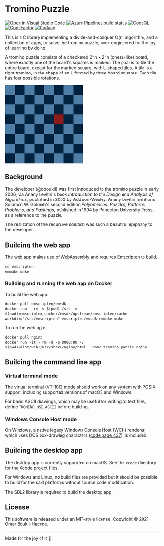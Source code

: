 # Tromino Puzzle

[![Open in Visual Studio Code](https://open.vscode.dev/badges/open-in-vscode.svg)](https://open.vscode.dev/oboukli/tromino-puzzle)
[![Azure Pipelines build status](https://dev.azure.com/omarboukli/tromino-puzzle/_apis/build/status/oboukli.tromino-puzzle?branchName=development)](https://dev.azure.com/omarboukli/tromino-puzzle/_build/latest?definitionId=2&branchName=development)
[![CodeQL](https://github.com/oboukli/tromino-puzzle/actions/workflows/codeql-analysis.yml/badge.svg?branch=development)](https://github.com/oboukli/tromino-puzzle/actions/workflows/codeql-analysis.yml?query=branch%3Adevelopment)
[![CodeFactor](https://www.codefactor.io/repository/github/oboukli/tromino-puzzle/badge)](https://www.codefactor.io/repository/github/oboukli/tromino-puzzle)
[![Codacy](https://app.codacy.com/project/badge/Grade/8395b4fbd3b34c72907b0e65fe0b5f35)](https://www.codacy.com/gh/oboukli/tromino-puzzle/dashboard)

This is a C library implementing a divide-and-conquer O(n) algorithm, and a
collection of apps, to solve the tromino puzzle, over-engineered for the joy of
learning by doing.

A tromino puzzle consists of a checkered 2^n × 2^n (chess-like) board, where
exactly one of the board's squares is marked. The goal is to tile the entire
board, except for the marked square, with L-shaped tiles. A tile is a right
tromino, in the shape of an L formed by three board squares. Each tile has four
possible rotations.

![Tromino puzzle](content/puzzle-8x8.gif)

## Background

The developer (@oboukli) was first introduced to the tromino puzzle in early
2006, via Anany Levitin's book _Introduction to the Design and Analysis of
Algorithms_, published in 2003 by Addison-Wesley. Anany Levitin mentions Solomon
W. Golomb's second edition _Polyominoes: Puzzles, Patterns, Problems, and
Packings_, published in 1994 by Princeton University Press, as a reference to the
puzzle.

The realization of the recursive solution was such a beautiful epiphany to the
developer.

## Building the web app

The web app makes use of WebAssembly and requires Emscripten to build.

```shell
cd emscripten
emmake make
```

### Building and running the web app on Docker

To build the web app:

```shell
docker pull emscripten/emsdk
docker run --rm -v $(pwd):/src -v $(pwd)/emscripten_cache:/emsdk/upstream/emscripten/cache --workdir="/src/emscripten" emscripten/emsdk emmake make
```

To run the web app:

```shell
docker pull nginx
docker run -it --rm -d -p 8080:80 -v $(pwd)/dist/web:/usr/share/nginx/html --name tromino-puzzle nginx
```

## Building the command line app

### Virtual terminal mode

The virtual terminal (VT-100) mode should work on any system with POSIX
support, including supported versions of macOS and Windows.

For basic ASCII drawings, which may be useful for writing to text files,
define `TROMINO_USE_ASCII` before building.

### Windows Console Host mode

On Windows, a native legacy Windows Console Host (WCH) renderer, which uses DOS
box-drawing characters
([code page 437](https://en.wikipedia.org/wiki/Code_page_437)), is included.

## Building the desktop app

The desktop app is currently supported on macOS. See the `xcode` directory for
the Xcode project files.

For Windows and Linux, no build files are provided but it should be possible
to build for the said platforms without source code modification.

The SDL2 library  is required to build the desktop app.

## License

This software is released under an [MIT-style license](LICENSE).
Copyright © 2021 Omar Boukli-Hacene.

---

Made for the joy of it 🐳
